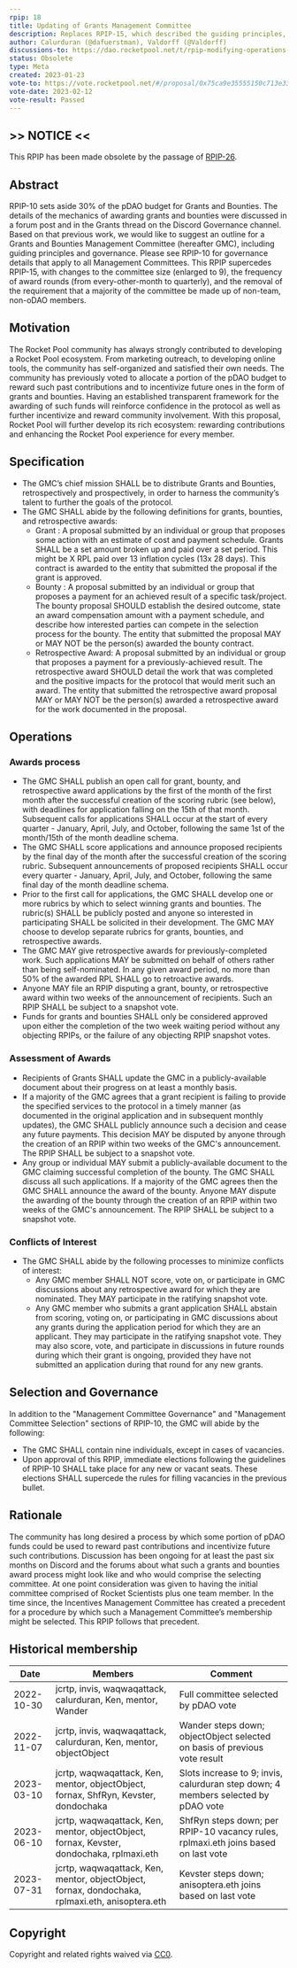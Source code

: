 ```yaml
---
rpip: 18
title: Updating of Grants Management Committee
description: Replaces RPIP-15, which described the guiding principles, selection of, operation of, and governance of the Grants and Bounties Management Committee.
author: Calurduran (@dafuerstman), Valdorff (@Valdorff)
discussions-to: https://dao.rocketpool.net/t/rpip-modifying-operations-of-gmc/1448
status: Obsolete
type: Meta
created: 2023-01-23
vote-to: https://vote.rocketpool.net/#/proposal/0x75ca9e35555150c713e332d585b9fdf7185c9cf4222ad705459b30cf6d6bb7fb
vote-date: 2023-02-12
vote-result: Passed
---
```


## \>\> NOTICE <<
This RPIP has been made obsolete by the passage of [RPIP-26](RPIP-26.md).

## Abstract
RPIP-10 sets aside 30% of the pDAO budget for Grants and Bounties. The details of the mechanics of awarding grants and bounties were discussed in a forum post and in the Grants thread on the Discord Governance channel. Based on that previous work, we would like to suggest an outline for a Grants and Bounties Management Committee (hereafter GMC), including guiding principles and governance. Please see RPIP-10 for governance details that apply to all Management Committees. This RPIP supercedes RPIP-15, with changes to the committee size (enlarged to 9), the frequency of award rounds (from every-other-month to quarterly), and the removal of the requirement that a majority of the committee be made up of non-team, non-oDAO members.

## Motivation
The Rocket Pool community has always strongly contributed to developing a Rocket Pool ecosystem. From marketing outreach, to developing online tools, the community has self-organized and satisfied their own needs. The community has previously voted to allocate a portion of the pDAO budget to reward such past contributions and to incentivize future ones in the form of grants and bounties. Having an established transparent framework for the awarding of such funds will reinforce confidence in the protocol as well as further incentivize and reward community involvement. With this proposal, Rocket Pool will further develop its rich ecosystem: rewarding contributions and enhancing the Rocket Pool experience for every member.

## Specification
- The GMC’s chief mission SHALL be to distribute Grants and Bounties, retrospectively and prospectively, in order to harness the community’s talent to further the goals of the protocol.
- The GMC SHALL abide by the following definitions for grants, bounties, and retrospective awards:
    - Grant : A proposal submitted by an individual or group that proposes some action with an estimate of cost and payment schedule. Grants SHALL be a set amount broken up and paid over a set period. This might be X RPL paid over 13 inflation cycles (13x 28 days). This contract is awarded to the entity that submitted the proposal if the grant is approved.
    - Bounty : A proposal submitted by an individual or group that proposes a payment for an achieved result of a specific task/project. The bounty proposal SHOULD establish the desired outcome, state an award compensation amount with a payment schedule, and describe how interested parties can compete in the selection process for the bounty. The entity that submitted the proposal MAY or MAY NOT be the person(s) awarded the bounty contract.
    - Retrospective Award: A proposal submitted by an individual or group that proposes a payment for a previously-achieved result. The retrospective award SHOULD detail the work that was completed and the positive impacts for the protocol that would merit such an award. The entity that submitted the retrospective award proposal MAY or MAY NOT be the person(s) awarded a retrospective award for the work documented in the proposal.

## Operations
### Awards process
- The GMC SHALL publish an open call for grant, bounty, and retrospective award applications by the first of the month of the first month after the successful creation of the scoring rubric (see below), with deadlines for application falling on the 15th of that month. Subsequent calls for applications SHALL occur at the start of every quarter - January, April, July, and October, following the same 1st of the month/15th of the month deadline schema.
- The GMC SHALL score applications and announce proposed recipients by the final day of the month after the successful creation of the scoring rubric. Subsequent announcements of proposed recipients SHALL occur every quarter - January, April, July, and October, following the same final day of the month deadline schema.
- Prior to the first call for applications, the GMC SHALL develop one or more rubrics by which to select winning grants and bounties. The rubric(s) SHALL be publicly posted and anyone so interested in participating SHALL be solicited in their development. The GMC MAY choose to develop separate rubrics for grants, bounties, and retrospective awards.
- The GMC MAY give retrospective awards for previously-completed work. Such applications MAY be submitted on behalf of others rather than being self-nominated. In any given award period, no more than 50% of the awarded RPL SHALL go to retroactive awards.
- Anyone MAY file an RPIP disputing a grant, bounty, or retrospective award within two weeks of the announcement of recipients. Such an RPIP SHALL be subject to a snapshot vote.
- Funds for grants and bounties SHALL only be considered approved upon either the completion of the two week waiting period without any objecting RPIPs, or the failure of any objecting RPIP snapshot votes.

### Assessment of Awards
- Recipients of Grants SHALL update the GMC in a publicly-available document about their progress on at least a monthly basis.
- If a majority of the GMC agrees that a grant recipient is failing to provide the specified services to the protocol in a timely manner (as documented in the original application and in subsequent monthly updates), the GMC SHALL publicly announce such a decision and cease any future payments. This decision MAY be disputed by anyone through the creation of an RPIP within two weeks of the GMC's announcement. The RPIP SHALL be subject to a snapshot vote.
- Any group or individual MAY submit a publicly-available document to the GMC claiming successful completion of the bounty. The GMC SHALL discuss all such applications. If a majority of the GMC agrees then the GMC SHALL announce the award of the bounty. Anyone MAY dispute the awarding of the bounty through the creation of an RPIP within two weeks of the GMC's announcement. The RPIP SHALL be subject to a snapshot vote.

### Conflicts of Interest
- The GMC SHALL abide by the following processes to minimize conflicts of interest:
    - Any GMC member SHALL NOT score, vote on, or participate in GMC discussions about any retrospective award for which they are nominated. They MAY participate in the ratifying snapshot vote.
    - Any GMC member who submits a grant application SHALL abstain from scoring, voting on, or participating in GMC discussions about any grants during the application period for which they are an applicant. They may participate in the ratifying snapshot vote. They may also score, vote, and participate in discussions in future rounds during which their grant is ongoing, provided they have not submitted an application during that round for any new grants.

## Selection and Governance
In addition to the "Management Committee Governance" and "Management Committee Selection" sections of RPIP-10, the GMC will abide by the following:
- The GMC SHALL contain nine individuals, except in cases of vacancies.
- Upon approval of this RPIP, immediate elections following the guidelines of RPIP-10 SHALL take place for any new or vacant seats. These elections SHALL supercede the rules for filling vacancies in the previous bullet.

## Rationale
The community has long desired a process by which some portion of pDAO funds could be used to reward past contributions and incentivize future such contributions. Discussion has been ongoing for at least the past six months on Discord and the forums about what such a grants and bounties award process might look like and who would comprise the selecting committee. At one point consideration was given to having the initial committee comprised of Rocket Scientists plus one team member. In the time since, the Incentives Management Committee has created a precedent for a procedure by which such a Management Committee’s membership might be selected. This RPIP follows that precedent.

## Historical membership

| Date       | Members                                                                                         | Comment                                                                             |
|------------|-------------------------------------------------------------------------------------------------|-------------------------------------------------------------------------------------|
| 2022-10-30 | jcrtp, invis, waqwaqattack, calurduran, Ken, mentor, Wander                                     | Full committee selected by pDAO vote                                                |
| 2022-11-07 | jcrtp, invis, waqwaqattack, calurduran, Ken, mentor, objectObject                               | Wander steps down; objectObject selected on basis of previous vote result           |
| 2023-03-10 | jcrtp, waqwaqattack, Ken, mentor, objectObject, fornax, ShfRyn, Kevster, dondochaka             | Slots increase to 9; invis, calurduran step down; 4 members selected by pDAO vote   |
| 2023-06-10 | jcrtp, waqwaqattack, Ken, mentor, objectObject, fornax, Kevster, dondochaka, rplmaxi.eth        | ShfRyn steps down; per RPIP-10 vacancy rules, rplmaxi.eth joins based on last vote  |
| 2023-07-31 | jcrtp, waqwaqattack, Ken, mentor, objectObject, fornax, dondochaka, rplmaxi.eth, anisoptera.eth | Kevster steps down; anisoptera.eth joins based on last vote  |

## Copyright
Copyright and related rights waived via [CC0](https://creativecommons.org/publicdomain/zero/1.0/).
